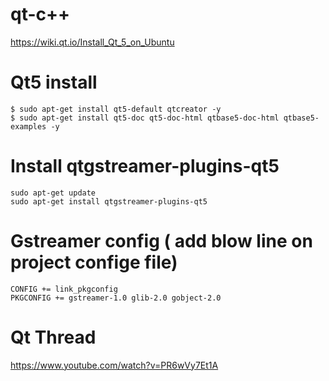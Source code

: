 # qt-c++

https://wiki.qt.io/Install_Qt_5_on_Ubuntu
# Qt5 install
```
$ sudo apt-get install qt5-default qtcreator -y
$ sudo apt-get install qt5-doc qt5-doc-html qtbase5-doc-html qtbase5-examples -y
```
# Install qtgstreamer-plugins-qt5
```
sudo apt-get update
sudo apt-get install qtgstreamer-plugins-qt5
```
# Gstreamer config ( add blow line on project confige file)
```
CONFIG += link_pkgconfig
PKGCONFIG += gstreamer-1.0 glib-2.0 gobject-2.0
```
# Qt Thread
https://www.youtube.com/watch?v=PR6wVy7Et1A
```

```
